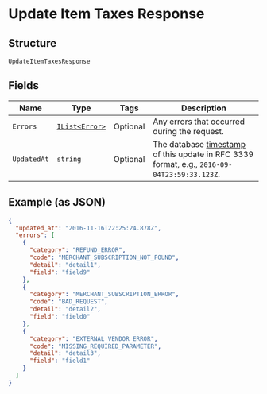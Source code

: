
# Update Item Taxes Response

## Structure

`UpdateItemTaxesResponse`

## Fields

| Name | Type | Tags | Description |
|  --- | --- | --- | --- |
| `Errors` | [`IList<Error>`](../../doc/models/error.md) | Optional | Any errors that occurred during the request. |
| `UpdatedAt` | `string` | Optional | The database [timestamp](https://developer.squareup.com/docs/build-basics/working-with-dates) of this update in RFC 3339 format, e.g., `2016-09-04T23:59:33.123Z`. |

## Example (as JSON)

```json
{
  "updated_at": "2016-11-16T22:25:24.878Z",
  "errors": [
    {
      "category": "REFUND_ERROR",
      "code": "MERCHANT_SUBSCRIPTION_NOT_FOUND",
      "detail": "detail1",
      "field": "field9"
    },
    {
      "category": "MERCHANT_SUBSCRIPTION_ERROR",
      "code": "BAD_REQUEST",
      "detail": "detail2",
      "field": "field0"
    },
    {
      "category": "EXTERNAL_VENDOR_ERROR",
      "code": "MISSING_REQUIRED_PARAMETER",
      "detail": "detail3",
      "field": "field1"
    }
  ]
}
```

